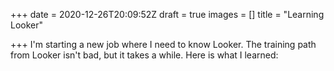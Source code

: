 +++
date = 2020-12-26T20:09:52Z
draft = true
images = []
title = "Learning Looker"

+++
I'm starting a new job where I need to know Looker. The training path from Looker isn't bad, but it takes a while. Here is what I learned:

